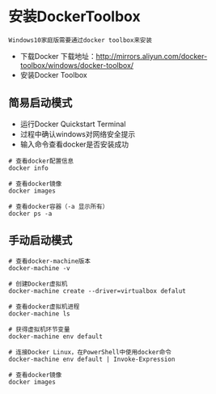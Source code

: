 # 安装DockerToolbox
`Windows10家庭版需要通过docker toolbox来安装`
- 下载Docker
下载地址：http://mirrors.aliyun.com/docker-toolbox/windows/docker-toolbox/
- 安装Docker Toolbox
## 简易启动模式
- 运行Docker Quickstart Terminal
- 过程中确认windows对网络安全提示
- 输入命令查看docker是否安装成功
```
# 查看docker配置信息
docker info

# 查看docker镜像
docker images

# 查看docker容器（-a 显示所有）
docker ps -a
```
## 手动启动模式
```
# 查看docker-machine版本
docker-machine -v

# 创建Docker虚拟机
docker-machine create --driver=virtualbox defalut

# 查看docker虚拟机进程
docker-machine ls

# 获得虚拟机环节变量
docker-machine env default

# 连接Docker Linux，在PowerShell中使用docker命令
docker-machine env default | Invoke-Expression

# 查看docker镜像
docker images
```
